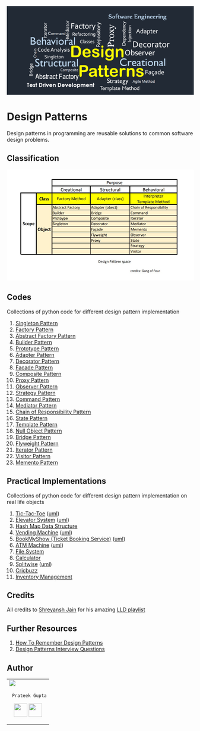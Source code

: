 <img src='https://github.com/prateekguptaiiitk/Design-Patterns/blob/main/cover.png' />

# Design Patterns

Design patterns in programming are reusable solutions to common software design problems. 

## Classification

<img src="https://github.com/prateekguptaiiitk/Design-Patterns/blob/main/classification.jpg" >

## Codes 
Collections of python code for different design pattern implementation


1. [Singleton Pattern](https://github.com/prateekguptaiiitk/Design-Patterns/blob/main/singletonpattern/singletonpattern.js)
2. [Factory Pattern](https://github.com/prateekguptaiiitk/Design-Patterns/blob/main/factorypattern/factorypattern.js)
3. [Abstract Factory Pattern](https://github.com/prateekguptaiiitk/Design-Patterns/blob/main/abstractfactorypattern/abstractfactorypattern.js)
4. [Builder Pattern](https://github.com/prateekguptaiiitk/Design-Patterns/blob/main/builderpattern/builderpattern.js)
5. [Prototype Pattern](https://github.com/prateekguptaiiitk/Design-Patterns/blob/main/prototypepattern/prototypepattern.js)
6. [Adapter Pattern](https://github.com/prateekguptaiiitk/Design-Patterns/blob/main/adapterpattern/adapterpattern.js)
7. [Decorator Pattern](https://github.com/prateekguptaiiitk/Design-Patterns/blob/main/decoratorpattern/decoratorpattern.js)
8. [Facade Pattern](https://github.com/prateekguptaiiitk/Design-Patterns/blob/main/facadepattern/facadepattern.js)
9. [Composite Pattern](https://github.com/prateekguptaiiitk/Design-Patterns/blob/main/compositepattern/filesystem.js)
10. [Proxy Pattern](https://github.com/prateekguptaiiitk/Design-Patterns/blob/main/proxypattern/proxypattern.js)
11. [Observer Pattern](https://github.com/prateekguptaiiitk/Design-Patterns/blob/main/observerpatter/observerpatter.js)
12. [Strategy Pattern](https://github.com/prateekguptaiiitk/Design-Patterns/blob/main/strategypattern/strategypattern.js)
13. [Command Pattern](https://github.com/prateekguptaiiitk/Design-Patterns/blob/main/commandpattern/commandpattern.js)
14. [Mediator Pattern](https://github.com/prateekguptaiiitk/Design-Patterns/blob/main/mediatorpattern/mediatorpattern.js)
15. [Chain of Responsibility Pattern](https://github.com/prateekguptaiiitk/Design-Patterns/blob/main/chainofresponsibilitypattern/chainofresponsibilitypattern.js)
16. [State Pattern](https://github.com/prateekguptaiiitk/Design-Patterns/blob/main/statepattern/vendingmachine.js)
17. [Template Pattern](https://github.com/prateekguptaiiitk/Design-Patterns/blob/main/templatepattern/templatepattern.js)
18. [Null Object Pattern](https://github.com/prateekguptaiiitk/Design-Patterns/blob/main/nullobjectpattern.py)
19. [Bridge Pattern](https://github.com/prateekguptaiiitk/Design-Patterns/blob/main/bridgepattern/bridgepattern.js)
20. [Flyweight Pattern](https://github.com/prateekguptaiiitk/Design-Patterns/blob/main/flyweightpattern/flyweightpattern.js)
21. [Iterator Pattern](https://github.com/prateekguptaiiitk/Design-Patterns/blob/main/iteratorpattern/iteratorpattern.js)
22. [Visitor Pattern](https://github.com/prateekguptaiiitk/Design-Patterns/blob/main/visitorpattern/visitorpattern.js)
23. [Memento Pattern](https://github.com/prateekguptaiiitk/Design-Patterns/blob/main/mementopattern/mementopattern.js)

## Practical Implementations

Collections of python code for different design pattern implementation on real life objects

1. [Tic-Tac-Toe](https://github.com/prateekguptaiiitk/Design-Patterns/blob/main/tictactoe.py) ([uml](https://github.com/prateekguptaiiitk/Design-Patterns/blob/main/tictactoe_uml.jpg))
2. [Elevator System](https://github.com/prateekguptaiiitk/Design-Patterns/blob/main/elevatorsystem.py) ([uml](https://github.com/prateekguptaiiitk/Design-Patterns/blob/main/elevatorsystem_uml.jpg))
3. [Hash Map Data Structure](https://github.com/prateekguptaiiitk/Design-Patterns/blob/main/myhashmap.py)
4. [Vending Machine](https://github.com/prateekguptaiiitk/Design-Patterns/blob/main/statepattern/vendingmachine.js) ([uml](https://github.com/prateekguptaiiitk/Design-Patterns/blob/main/statepattern/vendingmachine_uml.jpg))
5. [BookMyShow (Ticket Booking Service)](https://github.com/prateekguptaiiitk/Design-Patterns/blob/main/bookmyshow.py) ([uml](https://github.com/prateekguptaiiitk/Design-Patterns/blob/main/bookmyshow_uml.jpg))
6. [ATM Machine](https://github.com/prateekguptaiiitk/Design-Patterns/blob/main/atm/atm.js) ([uml](https://github.com/prateekguptaiiitk/Design-Patterns/blob/main/atm/atm_uml.jpg))
7. [File System](https://github.com/prateekguptaiiitk/Design-Patterns/blob/main/compositepattern/filesystem.js)
8. [Calculator](https://github.com/prateekguptaiiitk/Design-Patterns/blob/main/calculator.py)
9. [Splitwise](https://github.com/prateekguptaiiitk/Design-Patterns/blob/main/splitwise.py) ([uml](https://github.com/prateekguptaiiitk/Design-Patterns/blob/main/splitwise_uml.jpg))
10. [Cricbuzz](https://github.com/prateekguptaiiitk/Design-Patterns/blob/main/cricbuzz.py)
11. [Inventory Management](https://github.com/prateekguptaiiitk/Design-Patterns/blob/main/inventorymanagement.py)

## Credits

All credits to [Shreyansh Jain](https://www.linkedin.com/in/jainshrayansh/) for his amazing [LLD playlist](https://youtube.com/playlist?list=PL6W8uoQQ2c61X_9e6Net0WdYZidm7zooW&si=BJJuN_lne7dJCz3e)

## Further Resources

1. [How To Remember Design Patterns](https://hackernoon.com/how-to-remember-design-patterns-ap1z35sl)
2. [Design Patterns Interview Questions](https://www.interviewbit.com/design-patterns-interview-questions/)

## Author

<table>
<tr>
<td>
     <img src="https://avatars2.githubusercontent.com/u/29523950?s=400&u=878e242ca2c624eb45a62bf62ae580a370b7a0ae&v=4" width="180"/>
     
     Prateek Gupta
     
<p align="center">
<a href = "https://github.com/prateekguptaiiitk"><img src = "http://www.iconninja.com/files/241/825/211/round-collaboration-social-github-code-circle-network-icon.svg" width="36" height = "36"/></a>
<!-- <a href = "https://twitter.com/prateekwrites"><img src = "https://github.com/prateekguptaiiitk/Design-Patterns/blob/main/twitter%20svg%20icon.svg" width="36" height="36"/></a> -->
<a href = "https://www.linkedin.com/in/prateekjpg/"><img src = "http://www.iconninja.com/files/863/607/751/network-linkedin-social-connection-circular-circle-media-icon.svg" width="36" height="36"/></a>
</p>
</td>
</tr> 
  </table>
